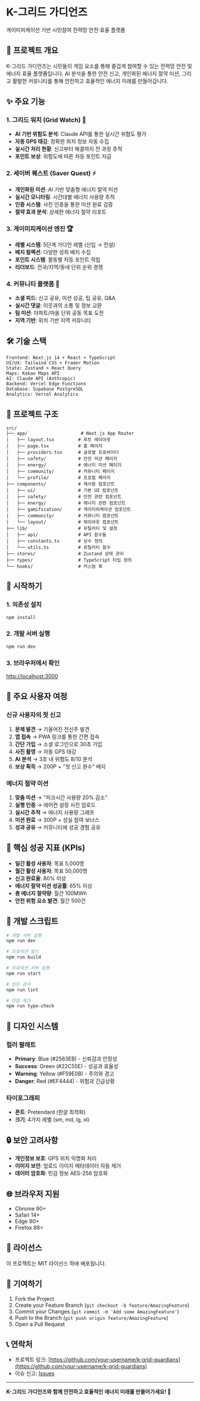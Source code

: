 # K-그리드 가디언즈

게이미피케이션 기반 시민참여 전력망 안전·효율 플랫폼

## 🚀 프로젝트 개요

K-그리드 가디언즈는 시민들이 게임 요소를 통해 즐겁게 참여할 수 있는 전력망 안전 및 에너지 효율 플랫폼입니다. AI 분석을 통한 안전 신고, 개인화된 에너지 절약 미션, 그리고 활발한 커뮤니티를 통해 안전하고 효율적인 에너지 미래를 만들어갑니다.

## ✨ 주요 기능

### 1. 그리드 워치 (Grid Watch) 📸
- **AI 기반 위험도 분석**: Claude API를 통한 실시간 위험도 평가
- **자동 GPS 태깅**: 정확한 위치 정보 자동 수집
- **실시간 처리 현황**: 신고부터 해결까지 전 과정 추적
- **포인트 보상**: 위험도에 따른 차등 포인트 지급

### 2. 세이버 퀘스트 (Saver Quest) ⚡
- **개인화된 미션**: AI 기반 맞춤형 에너지 절약 미션
- **실시간 모니터링**: 시간대별 에너지 사용량 추적
- **인증 시스템**: 사진 인증을 통한 미션 완료 검증
- **절약 효과 분석**: 상세한 에너지 절약 리포트

### 3. 게이미피케이션 엔진 🏆
- **레벨 시스템**: 5단계 가디언 레벨 (신입 → 전설)
- **배지 컬렉션**: 다양한 성취 배지 수집
- **포인트 시스템**: 활동별 차등 포인트 적립
- **리더보드**: 전국/지역/동네 단위 순위 경쟁

### 4. 커뮤니티 플랫폼 👥
- **소셜 피드**: 신고 공유, 미션 성공, 팁 공유, Q&A
- **실시간 댓글**: 이웃과의 소통 및 정보 교환
- **팀 미션**: 아파트/마을 단위 공동 목표 도전
- **지역 기반**: 위치 기반 지역 커뮤니티

## 🛠 기술 스택

```
Frontend: Next.js 14 + React + TypeScript
UI/UX: Tailwind CSS + Framer Motion
State: Zustand + React Query
Maps: Kakao Maps API
AI: Claude API (Anthropic)
Backend: Vercel Edge Functions
Database: Supabase PostgreSQL
Analytics: Vercel Analytics
```

## 📁 프로젝트 구조

```
src/
├── app/                    # Next.js App Router
│   ├── layout.tsx         # 루트 레이아웃
│   ├── page.tsx           # 홈 페이지
│   ├── providers.tsx      # 글로벌 프로바이더
│   ├── safety/            # 안전 미션 페이지
│   ├── energy/            # 에너지 미션 페이지
│   ├── community/         # 커뮤니티 페이지
│   └── profile/           # 프로필 페이지
├── components/            # 재사용 컴포넌트
│   ├── ui/                # 기본 UI 컴포넌트
│   ├── safety/            # 안전 관련 컴포넌트
│   ├── energy/            # 에너지 관련 컴포넌트
│   ├── gamification/      # 게이미피케이션 컴포넌트
│   ├── community/         # 커뮤니티 컴포넌트
│   └── layout/            # 레이아웃 컴포넌트
├── lib/                   # 유틸리티 및 설정
│   ├── api/               # API 함수들
│   ├── constants.ts       # 상수 정의
│   └── utils.ts           # 유틸리티 함수
├── stores/                # Zustand 상태 관리
├── types/                 # TypeScript 타입 정의
└── hooks/                 # 커스텀 훅
```

## 🚀 시작하기

### 1. 의존성 설치

```bash
npm install
```

### 2. 개발 서버 실행

```bash
npm run dev
```

### 3. 브라우저에서 확인

[http://localhost:3000](http://localhost:3000)

## 📱 주요 사용자 여정

### 신규 사용자의 첫 신고
1. **문제 발견** → 기울어진 전신주 발견
2. **앱 접속** → PWA 링크를 통한 간편 접속
3. **간단 가입** → 소셜 로그인으로 30초 가입
4. **사진 촬영** → 자동 GPS 태깅
5. **AI 분석** → 3초 내 위험도 8/10 분석
6. **보상 획득** → 200P + "첫 신고 완수" 배지

### 에너지 절약 미션
1. **맞춤 미션** → "피크시간 사용량 20% 감소"
2. **실행 인증** → 에어컨 설정 사진 업로드
3. **실시간 추적** → 에너지 사용량 그래프
4. **미션 완료** → 300P + 성실 참여 보너스
5. **성과 공유** → 커뮤니티에 성공 경험 공유

## 🎯 핵심 성공 지표 (KPIs)

- **일간 활성 사용자**: 목표 5,000명
- **월간 활성 사용자**: 목표 50,000명
- **신고 완료율**: 80% 이상
- **에너지 절약 미션 성공률**: 65% 이상
- **총 에너지 절약량**: 월간 100MWh
- **안전 위험 요소 발견**: 월간 500건

## 🔧 개발 스크립트

```bash
# 개발 서버 실행
npm run dev

# 프로덕션 빌드
npm run build

# 프로덕션 서버 실행
npm run start

# 린트 검사
npm run lint

# 타입 체크
npm run type-check
```

## 🎨 디자인 시스템

### 컬러 팔레트
- **Primary**: Blue (#2563EB) - 신뢰감과 안정성
- **Success**: Green (#22C55E) - 성공과 효율성
- **Warning**: Yellow (#F59E0B) - 주의와 경고
- **Danger**: Red (#EF4444) - 위험과 긴급상황

### 타이포그래피
- **폰트**: Pretendard (한글 최적화)
- **크기**: 4가지 레벨 (sm, md, lg, xl)

## 🔒 보안 고려사항

- **개인정보 보호**: GPS 위치 익명화 처리
- **이미지 보안**: 업로드 이미지 메타데이터 자동 제거
- **데이터 암호화**: 민감 정보 AES-256 암호화

## 🌐 브라우저 지원

- Chrome 90+
- Safari 14+
- Edge 90+
- Firefox 88+

## 📄 라이선스

이 프로젝트는 MIT 라이선스 하에 배포됩니다.

## 🤝 기여하기

1. Fork the Project
2. Create your Feature Branch (`git checkout -b feature/AmazingFeature`)
3. Commit your Changes (`git commit -m 'Add some AmazingFeature'`)
4. Push to the Branch (`git push origin feature/AmazingFeature`)
5. Open a Pull Request

## 📞 연락처

- 프로젝트 링크: [https://github.com/your-username/k-grid-guardians](https://github.com/your-username/k-grid-guardians)
- 이슈 신고: [Issues](https://github.com/your-username/k-grid-guardians/issues)

---

**K-그리드 가디언즈와 함께 안전하고 효율적인 에너지 미래를 만들어가세요! 🚀**